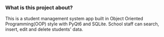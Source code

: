 ### What is this project about?
This is a student management system app built in Object Oriented Programming(OOP) style with PyQt6 and SQLite.
School staff can search, insert, edit and delete students' data.



